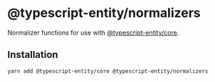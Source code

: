 # @typescript-entity/normalizers

Normalizer functions for use with [@typescript-entity/core](https://www.npmjs.com/package/@typescript-entity/core).

## Installation

```shell
yarn add @typescript-entity/core @typescript-entity/normalizers
```

